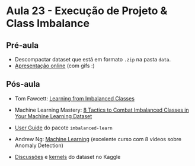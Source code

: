 # Aula 23 - Execução de Projeto & Class Imbalance


## Pré-aula

- Descompactar dataset que está em formato `.zip` na pasta `data`.
- [Apresentação online](https://docs.google.com/presentation/d/1ChosrNGKHzCdR9neWAeuSH7O6s1dwtQyMxeMDNart7U/edit?usp=sharing) (com gifs :)

## Pós-aula

- Tom Fawcett: [Learning from Imbalanced Classes](http://www.svds.com/learning-imbalanced-classes)

- Machine Learning Mastery: [8 Tactics to Combat Imbalanced Classes in Your Machine Learning Dataset](https://machinelearningmastery.com/tactics-to-combat-imbalanced-classes-in-your-machine-learning-dataset)

- [User Guide](http://contrib.scikit-learn.org/imbalanced-learn/stable/user_guide.html) do pacote `imbalanced-learn`

- Andrew Ng: [Machine Learning](https://www.coursera.org/learn/machine-learning) (excelente curso com 8 vídeos sobre Anomaly Detection)

- [Discussões](https://www.kaggle.com/mlg-ulb/creditcardfraud/discussion) e [kernels](https://www.kaggle.com/mlg-ulb/creditcardfraud/kernels) do dataset no Kaggle
